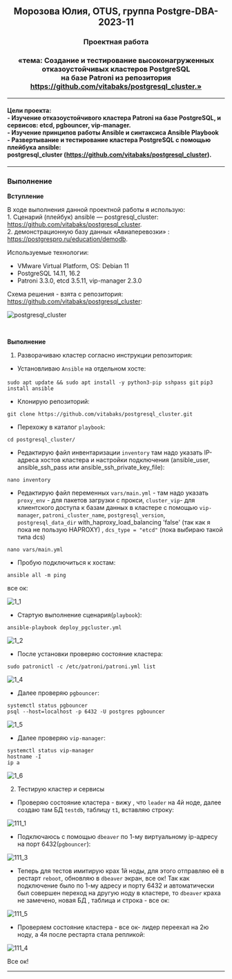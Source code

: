 **<div align="center"><h2>Морозова Юлия, OTUS, группа Postgre-DBA-2023-11</h2></div>**

**<div align=center><h3>Проектная работа</h3></div>**
**<div align=center><h3>«тема: Cоздание и тестирование высоконагруженных отказоустойчивых кластеров PostgreSQL 
</br>на базе Patroni из репозитория https://github.com/vitabaks/postgresql_cluster.»</h3></div>**

***

**<h4>Цели проекта:
<br>  - Изучение отказоустойчивого кластера Patroni на базе PostgreSQL, и сервисов: etcd, pgbouncer, vip-manager.
</br> - Изучение принципов работы Ansible и синтаксиса Ansible Playbook
</br> - Развертывание и тестирование кластера PostgreSQL с помощью плейбука ansible: 
</br>postgresql_cluster (https://github.com/vitabaks/postgresql_cluster).</h4>**


***


**<h3>Выполнение</h3>**

**Вступление**

В ходе выполнения данной проектной работы я использую: 
</br>  1. Сценарий (плейбук) ansible — postgresql_cluster: https://github.com/vitabaks/postgresql_cluster. 
</br>  2. демонстрационную базу данных «Авиаперевозки» : https://postgrespro.ru/education/demodb.

Используемые технологии:
- VMware Virtual Platform, OS: Debian 11
- PostgreSQL 14.11, 16.2
- Patroni 3.3.0, etcd 3.5.11, vip-manager 2.3.0

Схема решения - взята с репозитория: https://github.com/vitabaks/postgresql_cluster:

![postgresql_cluster](https://github.com/Y-M-Morozova/Postgre-DBA-2023-11_OTUS_Morozova_Yulia/assets/153178571/ba6b3b32-b5c9-491b-99b7-47063a5a31a4)

<br/>  

**Выполнение**

1. Разворачиваю кластер согласно инструкции репозитория:

- Установливаю ``Ansible`` на отдельном хосте:

``sudo apt update && sudo apt install -y python3-pip sshpass git``
``pip3 install ansible``

- Клонирую репозиторий:
  
``git clone https://github.com/vitabaks/postgresql_cluster.git``

- Перехожу в каталог ``playbook``:

``cd postgresql_cluster/``

- Редактирую файл инвентаризации ``inventory`` там надо указать IP-адреса хостов кластера и настройки подключения (ansible_user, ansible_ssh_pass или ansible_ssh_private_key_file):
  
``nano inventory``

- Редактирую файл переменных ``vars/main.yml`` - там надо указать ``proxy_env`` - для пакетов загрузки с прокси, ``cluster_vip``-  для клиентского доступа к базам данных в кластере с помощью ``vip-manager``, 
``patroni_cluster_name``, ``postgresql_version``, ``postgresql_data_dir`` with_haproxy_load_balancing 'false' (так как я пока не пользую HAPROXY) , ``dcs_type = "etcd"`` (пока выбираю такой типа dcs) 

``nano vars/main.yml``

- Пробую подключиться к хостам:
  
``ansible all -m ping``

все ок:

![1_1](https://github.com/Y-M-Morozova/Postgre-DBA-2023-11_OTUS_Morozova_Yulia/assets/153178571/b3158a80-c274-49be-9946-debd95da4a84)

- Стартую выполнение сценария(``playbook``):
  
``ansible-playbook deploy_pgcluster.yml``

![1_2](https://github.com/Y-M-Morozova/Postgre-DBA-2023-11_OTUS_Morozova_Yulia/assets/153178571/8a52593c-e58e-4108-87b5-0d58e1cf2493)

- После установки проверяю состояние кластера:

 `` sudo patronictl -c /etc/patroni/patroni.yml list `` 

![1_4](https://github.com/Y-M-Morozova/Postgre-DBA-2023-11_OTUS_Morozova_Yulia/assets/153178571/6e07daee-7121-4191-836a-5ceff4ff2df8)

- Далее проверяю ``pgbouncer``:

``systemctl status pgbouncer``
</br>``psql --host=localhost -p 6432 -U postgres pgbouncer``  

![1_5](https://github.com/Y-M-Morozova/Postgre-DBA-2023-11_OTUS_Morozova_Yulia/assets/153178571/285e0045-390b-47af-85f4-48c3508b6f39)

- Далее проверяю ``vip-manager``:

``systemctl status vip-manager``
</br>``hostname -I``
</br>``ip a``

![1_6](https://github.com/Y-M-Morozova/Postgre-DBA-2023-11_OTUS_Morozova_Yulia/assets/153178571/cb613d1f-4460-4c7e-98aa-15d7e0192d0c)

2. Тестирую кластер и сервисы  

- Проверяю состояние кластера - вижу , что ``leader`` на 4й ноде, далее создаю там БД ``testdb``, таблицу ``t1``, вставляю строку:

 ![111_1](https://github.com/Y-M-Morozova/Postgre-DBA-2023-11_OTUS_Morozova_Yulia/assets/153178571/12a9614c-47ea-4394-a153-4a86fccfd1f6)
 
- Подключаюсь с помощью  ``dbeaver`` по 1-му виртуальному ip-адресу на порт 6432(``pgbouncer``):

![111_3](https://github.com/Y-M-Morozova/Postgre-DBA-2023-11_OTUS_Morozova_Yulia/assets/153178571/e2bbdbfb-5c10-4459-85c4-c17895eadc36)

- Теперь для тестов имитирую крах 1й ноды, для этого отправляю её в рестарт ``reboot``, обновляю в  ``dbeaver`` экран, все ок! Так как подключение было по 1-му адресу и порту 6432 и автоматически был совершен переход на другую ноду в кластере, то  ``dbeaver`` краха не замечено, новая БД , таблица и строка - все ок:
  
![111_5](https://github.com/Y-M-Morozova/Postgre-DBA-2023-11_OTUS_Morozova_Yulia/assets/153178571/fc55ccfb-cdb2-43f5-afcf-689fe5560a3d)

- Проверяем состояние кластера - все ок- лидер переехал на 2ю ноду, а 4я после рестарта стала репликой:

![111_4](https://github.com/Y-M-Morozova/Postgre-DBA-2023-11_OTUS_Morozova_Yulia/assets/153178571/7c5262d2-75a7-466a-a57b-675abc39522a)
    

Все ок! 
***




